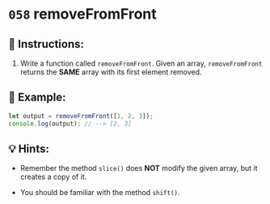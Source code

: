 # `058` removeFromFront

## 📝 Instructions:

1. Write a function called `removeFromFront`. Given an array, `removeFromFront` returns the **SAME** array with its first element removed.

## 📎 Example:

```Javascript
let output = removeFromFront([1, 2, 3]);
console.log(output); // --> [2, 3]
```

## 💡 Hints:

+ Remember the method `slice()` does **NOT** modify the given array, but it creates a copy of it.

+ You should be familiar with the method `shift()`.
